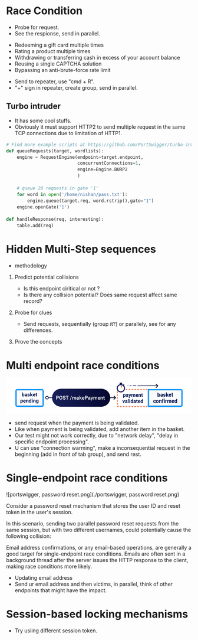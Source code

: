 # Race Condition
- Probe for request.
- See the respionse, send in parallel.
<!--StartFragment-->

*   Redeeming a gift card multiple times
*   Rating a product multiple times
*   Withdrawing or transferring cash in excess of your account balance
*   Reusing a single CAPTCHA solution
*   Bypassing an anti-brute-force rate limit

<!--EndFragment-->
- Send to repeater, use "cmd + R".
- "+" sign in repeater, create group, send in parallel.

## Turbo intruder
- It has some cool stuffs.
- Obviously it must support HTTP2 to send multiple request in the same TCP connections due to limitation of HTTP1.
```python
# Find more example scripts at https://github.com/PortSwigger/turbo-intruder/blob/master/resources/examples/default.py
def queueRequests(target, wordlists):
    engine = RequestEngine(endpoint=target.endpoint,
                           concurrentConnections=1,
                           engine=Engine.BURP2
                           )

    # queue 20 requests in gate '1'
    for word in open('/home/nishan/pass.txt'):
        engine.queue(target.req, word.rstrip(),gate="1")
    engine.openGate('1')

def handleResponse(req, interesting):
    table.add(req)
```

# Hidden Multi-Step sequences
- methodology
1. Predict potential collisions
   - Is this endpoint ciritical or not ?
   - Is there any collision potential? Does same request affect same record?
2. Probe for clues
   - Send requests, sequentially (group it?) or parallely, see for any differences.
  
3. Prove the concepts

# Multi endpoint race conditions
![multi_endpoint_race_conditions.png](./multi_endpoint_race_conditions.png)
- send request when the payment is being validated.
- Like when payment is being validated, add another item in the basket.
- Our test might not work correctly, due to "network delay", "delay in specific endpoint processing".
- U can use "connection warming", make a inconsequential request in the beginning (add in front of tab group), and send rest.

# Single-endpoint race conditions
![portswigger, password reset.png](./portswigger, password reset.png)
<!--StartFragment-->

Consider a password reset mechanism that stores the user ID and reset token in the user's session.

In this scenario, sending two parallel password reset requests from the same session, but with two different usernames, could potentially cause the following collision:

<!--EndFragment-->
<!--StartFragment-->

Email address confirmations, or any email-based operations, are generally a good target for single-endpoint race conditions. Emails are often sent in a background thread after the server issues the HTTP response to the client, making race conditions more likely.

<!--EndFragment-->

- Updating email address
- Send ur email address and then victims, in parallel, think of other endpoints that might have the impact.

# Session-based locking mechanisms
- Try usiing different session token.
